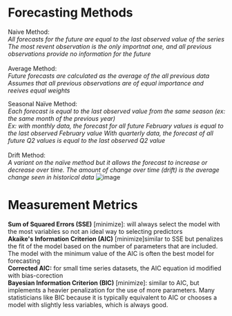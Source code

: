 # Forecasting Methods
Naive Method:<br>
_All forecasts for the future are equal to the last observed value of the series_ <br>
_The  most revent observation is the only importnat one, and all previous observations provide no information for the future_<br>
<br>
Average Method:<br>
_Future forecasts are calculated as the average of the all previous data_ <br>
_Assumes that all previous observations are of equal importance and reeives equal weights_

Seasonal Naïve Method: <br>
_Each forecast is equal to the last observed value from the same season (ex: the same month of the previous year) <br>
Ex: with monthly data, the forecast for all future February values is equal to the last observed February value
    With quarterly data, the forecast of all future Q2 values is equal to the last observed Q2 value_ <br>
<br>
Drift Method: <br>
_A variant on the naïve method but it allows the forecast to increase or decrease over time. The amount of change over time (drift) is the average change seen in historical data_
![image](https://github.com/lap309/Forecasting/assets/69564111/6f7e3766-1c06-47cb-b248-d6482952ef66)

# Measurement Metrics

__Sum of Squared Errors (SSE)__ [minimize]: will always select the model with the most variables so not an ideal way to selecting predictors <br>
__Akaike's Information Criterion (AIC)__ [minimize]similar to SSE but penalizes the fit of the model based on the number of parameters that are included. The model with the minimum value of the AIC is often the best model for forecasting <br>
__Corrected AIC:__ for small time series datasets, the AIC equation id modified with bias-corection <br>
__Bayesian Information Criterion (BIC)__ [minimize]: similar to AIC, but implements a heavier penalization for the use of more parameters. Many statisticians like BIC because it is typically equivalent to AIC or chooses a model with slightly less variables, which is always good.

